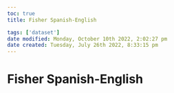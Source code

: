 ```yaml
---
toc: true
title: Fisher Spanish-English

tags: ['dataset']
date modified: Monday, October 10th 2022, 2:02:27 pm
date created: Tuesday, July 26th 2022, 8:33:15 pm
---
```


# Fisher Spanish-English



